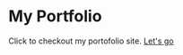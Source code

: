 # My Portfolio

Click to checkout my portofolio site. [Let's go](https://sammyach.github.io/portfolio2/
)
